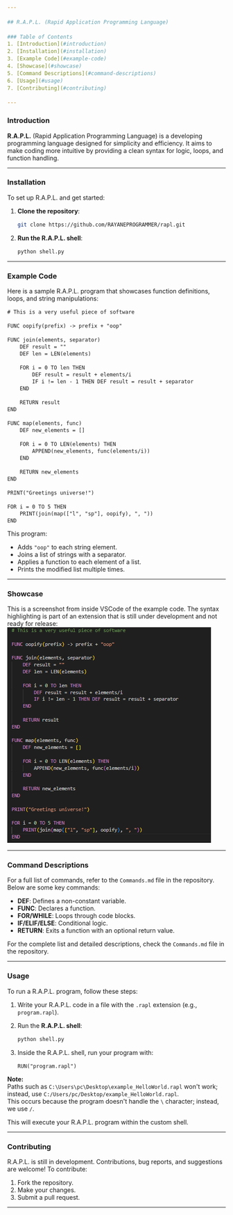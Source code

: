 ```yaml
---

## R.A.P.L. (Rapid Application Programming Language)

### Table of Contents
1. [Introduction](#introduction)
2. [Installation](#installation)
3. [Example Code](#example-code)
4. [Showcase](#showcase)
5. [Command Descriptions](#command-descriptions)
6. [Usage](#usage)
7. [Contributing](#contributing)

---
```


### Introduction

**R.A.P.L.** (Rapid Application Programming Language) is a developing programming language designed for simplicity and efficiency. It aims to make coding more intuitive by providing a clean syntax for logic, loops, and function handling.

---

### Installation

To set up R.A.P.L. and get started:

1. **Clone the repository**:
   ```bash
   git clone https://github.com/RAYANEPROGRAMMER/rapl.git
   ```

2. **Run the R.A.P.L. shell**:
   ```bash
   python shell.py
   ```

---

### Example Code

Here is a sample R.A.P.L. program that showcases function definitions, loops, and string manipulations:

```rapl
# This is a very useful piece of software

FUNC oopify(prefix) -> prefix + "oop"

FUNC join(elements, separator)
	DEF result = ""
	DEF len = LEN(elements)

	FOR i = 0 TO len THEN
		DEF result = result + elements/i
		IF i != len - 1 THEN DEF result = result + separator
	END

	RETURN result
END

FUNC map(elements, func)
	DEF new_elements = []

	FOR i = 0 TO LEN(elements) THEN
		APPEND(new_elements, func(elements/i))
	END

	RETURN new_elements
END

PRINT("Greetings universe!")

FOR i = 0 TO 5 THEN
	PRINT(join(map(["l", "sp"], oopify), ", "))
END
```

This program:

- Adds `"oop"` to each string element.
- Joins a list of strings with a separator.
- Applies a function to each element of a list.
- Prints the modified list multiple times.

---

### Showcase

This is a screenshot from inside VSCode of the example code. The syntax highlighting is part of an extension that is still under development and not ready for release:
![VSCode Screenshot](Screenshots/Example_code_vscode)

---

### Command Descriptions

For a full list of commands, refer to the `Commands.md` file in the repository. Below are some key commands:

- **DEF**: Defines a non-constant variable.
- **FUNC**: Declares a function.
- **FOR/WHILE**: Loops through code blocks.
- **IF/ELIF/ELSE**: Conditional logic.
- **RETURN**: Exits a function with an optional return value.

For the complete list and detailed descriptions, check the `Commands.md` file in the repository.

---

### Usage

To run a R.A.P.L. program, follow these steps:

1. Write your R.A.P.L. code in a file with the `.rapl` extension (e.g., `program.rapl`).

2. Run the **R.A.P.L. shell**:
   ```bash
   python shell.py
   ```

3. Inside the R.A.P.L. shell, run your program with:
   ```rapl
   RUN("program.rapl")
   ```

**Note:**  
Paths such as `C:\Users\pc\Desktop\example_HelloWorld.rapl` won't work; instead, use `C:/Users/pc/Desktop/example_HelloWorld.rapl`.  
This occurs because the program doesn't handle the `\` character; instead, we use `/`.

This will execute your R.A.P.L. program within the custom shell.

---

### Contributing

R.A.P.L. is still in development. Contributions, bug reports, and suggestions are welcome! To contribute:

1. Fork the repository.
2. Make your changes.
3. Submit a pull request.

---
